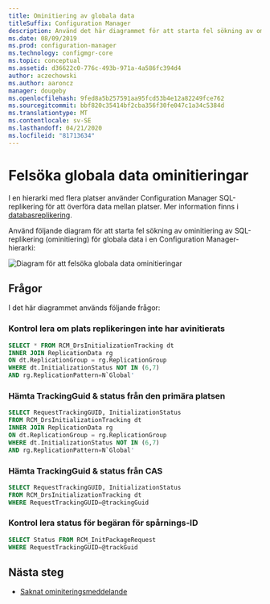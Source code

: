 ```yaml
---
title: Ominitiering av globala data
titleSuffix: Configuration Manager
description: Använd det här diagrammet för att starta fel sökning av ominitiering av SQL-replikering för globala data i en Configuration Manager-hierarki
ms.date: 08/09/2019
ms.prod: configuration-manager
ms.technology: configmgr-core
ms.topic: conceptual
ms.assetid: d36622c0-776c-493b-971a-4a586fc394d4
author: aczechowski
ms.author: aaroncz
manager: dougeby
ms.openlocfilehash: 9fed8a5b257591aa95fcd53b4e12a82249fce762
ms.sourcegitcommit: bbf820c35414bf2cba356f30fe047c1a34c5384d
ms.translationtype: MT
ms.contentlocale: sv-SE
ms.lasthandoff: 04/21/2020
ms.locfileid: "81713634"
---
```

# <a name="troubleshoot-global-data-reinit"></a>Felsöka globala data ominitieringar

I en hierarki med flera platser använder Configuration Manager SQL-replikering för att överföra data mellan platser. Mer information finns i [databasreplikering](../../../plan-design/hierarchy/database-replication.md).

Använd följande diagram för att starta fel sökning av ominitiering av SQL-replikering (ominitiering) för globala data i en Configuration Manager-hierarki:

![Diagram för att felsöka globala data ominitieringar](media/global-data-reinit.svg)

## <a name="queries"></a>Frågor

I det här diagrammet används följande frågor:

### <a name="check-if-site-replication-hasnt-finished-reinit"></a>Kontrol lera om plats replikeringen inte har avinitierats

```sql
SELECT * FROM RCM_DrsInitializationTracking dt
INNER JOIN ReplicationData rg
ON dt.ReplicationGroup = rg.ReplicationGroup
WHERE dt.InitializationStatus NOT IN (6,7)
AND rg.ReplicationPattern=N`Global'
```

### <a name="get-the-trackingguid--status-from-the-primary-site"></a>Hämta TrackingGuid & status från den primära platsen

```sql
SELECT RequestTrackingGUID, InitializationStatus
FROM RCM_DrsInitializationTracking dt
INNER JOIN ReplicationData rg
ON dt.ReplicationGroup = rg.ReplicationGroup
WHERE dt.InitializationStatus NOT IN (6,7)
AND rg.ReplicationPattern=N`Global'
```

### <a name="get-the-trackingguid--status-from-the-cas"></a>Hämta TrackingGuid & status från CAS

```sql
SELECT RequestTrackingGUID, InitializationStatus
FROM RCM_DrsInitializationTracking dt
WHERE RequestTrackingGUID=@trackingGuid
```

### <a name="check-request-status-for-the-tracking-id"></a>Kontrol lera status för begäran för spårnings-ID

```sql
SELECT Status FROM RCM_InitPackageRequest
WHERE RequestTrackingGUID=@trackGuid
```

## <a name="next-steps"></a>Nästa steg

- [Saknat ominiteringsmeddelande](reinit-missing-message.md)
